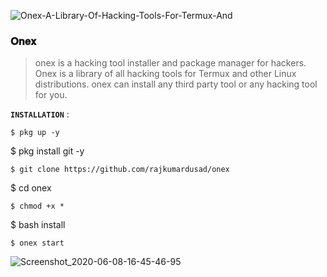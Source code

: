 ![Onex-A-Library-Of-Hacking-Tools-For-Termux-And](https://user-images.githubusercontent.com/75029023/111863617-a4a0ca00-8997-11eb-8702-80c0150a4a38.png)



### 𝐎𝐧𝐞𝐱

> onex is a hacking tool installer and package manager for hackers. Onex is a library of all hacking tools for Termux and other Linux distributions. onex can install any third party tool or any hacking tool for you.  

**`INSTALLATION`** : 
```
$ pkg up -y 
```
$ pkg install git -y 
```
$ git clone https://github.com/rajkumardusad/onex 
```
$ cd onex 
```
$ chmod +x * 
```
$ bash install 
```
$ onex start
```
![Screenshot_2020-06-08-16-45-46-95](https://user-images.githubusercontent.com/75029023/111863645-c39f5c00-8997-11eb-8b48-7521388ca779.png)
